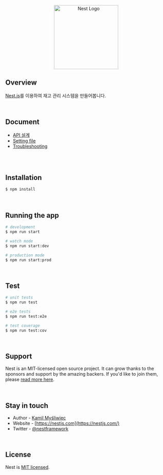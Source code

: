 <p align="center">
  <a href="http://nestjs.com/" target="blank"><img src="https://nestjs.com/img/logo-small.svg" width="200" alt="Nest Logo" /></a>
</p>

## Overview
[Nest.js](https://github.com/nestjs/nest)를 이용하여 재고 관리 시스템을 만들어봅니다.

<br/>

## Document
- [API 설계](https://github.com/2dongyeop/inventory-management-system/blob/main/document/API-list.md)
- [Setting file](https://github.com/2dongyeop/inventory-management-system/blob/main/document/ignorefile.md)
- [Troubleshooting](https://velog.io/@dongvelop/series/nestjs)


<br/>

<br/>

## Installation

```bash
$ npm install
```

<br/>

## Running the app

```bash
# development
$ npm run start

# watch mode
$ npm run start:dev

# production mode
$ npm run start:prod
```

<br/>

## Test

```bash
# unit tests
$ npm run test

# e2e tests
$ npm run test:e2e

# test coverage
$ npm run test:cov
```

<br/>

## Support

Nest is an MIT-licensed open source project. It can grow thanks to the sponsors and support by the amazing backers. If you'd like to join them, please [read more here](https://docs.nestjs.com/support).

<br/>

## Stay in touch

- Author - [Kamil Myśliwiec](https://kamilmysliwiec.com)
- Website - [https://nestjs.com](https://nestjs.com/)
- Twitter - [@nestframework](https://twitter.com/nestframework)

<br/>

## License

Nest is [MIT licensed](LICENSE).
